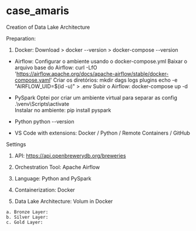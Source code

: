 # case_amaris
Creation of Data Lake Architecture

Preparation: 
  1. Docker: Download > docker --version > docker-compose --version

- Airflow: 
   Configurar o ambiente usando o docker-compose.yml
   Baixar o arquivo base do Airflow: curl -LfO 'https://airflow.apache.org/docs/apache-airflow/stable/docker-compose.yaml'
   Criar os diretórios:
      mkdir dags logs plugins
      echo -e "AIRFLOW_UID=$(id -u)" > .env
   Subir o Airflow: docker-compose up -d

- PySpark 
     Optei por criar um ambiente virtual para separar as config  .\venv\Scripts\activate  
     Instalar no ambiente: pip install pyspark

- Python
   python --version

- VS Code with extensions: Docker /  Python /  Remote Containers /  GitHub

Settings
  1. API: <https://api.openbrewerydb.org/breweries> 

  2. Orchestration Tool: Apache Airflow

  3. Language: Python and PySpark

  4. Containerization: Docker 

  5. Data Lake Architecture: Volum in Docker

    a. Bronze Layer: 
    b. Silver Layer:
    c. Gold Layer: 



